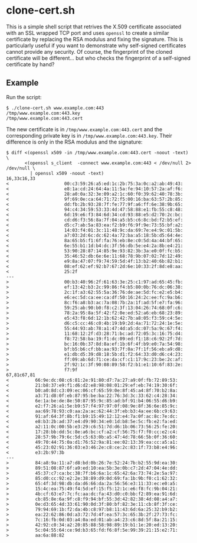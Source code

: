 clone-cert.sh
=============

This is a simple shell script that retrives the X.509 certificate associated
with an SSL wrapped TCP port and uses `openssl` to create a similar
certificate by replacing the RSA modulus and fixing the signature. This is
particularly useful if you want to demonstrate why self-signed certificates
cannot provide any security. Of course, the fingerprint of the cloned
certificate will be different... but who checks the fingerprint of a
self-signed certificate by hand?

Example
-------

Run the script:

    $ ./clone-cert.sh www.example.com:443
    /tmp/www.example.com:443.key
    /tmp/www.example.com:443.cert

The new certificate is in `/tmp/www.example.com:443.cert` and the corresponding
private key is in `/tmp/www.example.com:443.key`. Their difference is only in
the RSA modulus and the signature:

	$ diff <(openssl x509 -in /tmp/www.example.com:443.cert -noout -text) \
           <(openssl s_client  -connect www.example.com:443 < /dev/null 2> /dev/null \
             | openssl x509 -noout -text)
	16,33c16,33
	<                     00:c3:59:26:a5:ed:1c:2b:75:3a:0c:a2:ab:49:43:
	<                     e8:1a:cd:24:64:4a:11:5a:fe:94:10:57:2a:af:f6:
	<                     28:a0:0a:32:3e:09:a2:1c:60:f0:39:62:40:78:3b:
	<                     9f:69:0e:ca:64:71:72:f5:00:16:ba:63:57:2b:85:
	<                     dd:fb:2b:93:28:7f:fe:77:9f:a6:ff:6e:38:9b:65:
	<                     94:c4:34:59:53:33:4d:47:58:88:e1:fb:55:c8:48:
	<                     6d:19:e6:f3:84:6d:34:cd:93:88:e5:d2:70:2c:bc:
	<                     cd:d6:f3:56:8a:7f:04:a5:b5:c6:8c:bd:f2:b5:ef:
	<                     d5:c7:ab:5a:83:ea:f2:b9:f6:9f:9e:73:55:bf:a2:
	<                     14:03:f4:01:3c:11:48:9c:da:69:7e:e4:9c:01:5b:
	<                     a7:03:2d:6c:dc:62:4a:72:ba:a5:18:5b:d5:64:4e:
	<                     8a:65:b5:f1:6f:fa:76:eb:8e:c0:5d:4a:44:bf:65:
	<                     6e:55:b1:1d:b4:dc:3f:56:db:5e:e4:2a:8b:e4:21:
	<                     53:90:28:87:14:85:9e:93:82:3b:3a:e0:0f:fc:b5:
	<                     35:46:52:db:6e:6e:11:68:78:9b:07:02:7d:12:49:
	<                     e9:8a:47:07:f9:74:59:5d:4f:13:b2:40:6b:82:b1:
	<                     08:ef:62:ef:92:b7:67:2d:6e:10:33:2f:8d:e8:aa:
	<                     25:2f
	---
	>                     00:b3:40:96:2f:61:63:3e:25:c1:97:ad:65:45:fb:
	>                     ef:13:42:b3:2c:99:86:f4:b5:80:0b:76:dc:06:38:
	>                     2c:1f:a3:62:55:5a:36:76:de:ae:5d:fc:e2:e5:b4:
	>                     e6:ec:5d:ca:ee:ca:df:50:16:24:2c:ee:fc:9a:b6:
	>                     8c:f6:a8:b3:ac:7a:08:7b:2a:1f:ad:5f:e7:fa:96:
	>                     59:25:ab:90:b0:f8:c2:3f:13:04:26:74:68:0f:c6:
	>                     78:2a:95:8a:5f:42:f2:0e:ed:52:a6:eb:68:23:89:
	>                     e5:43:f8:6d:12:1b:62:42:7b:a8:05:f3:59:c4:5e:
	>                     d6:c5:cc:46:c0:4b:19:b9:2d:4a:71:72:24:1e:5e:
	>                     55:44:93:ab:78:a1:47:4d:a5:dc:07:5a:9c:67:f4:
	>                     11:68:12:2f:d3:28:71:bc:ad:72:05:3c:16:75:d4:
	>                     f8:72:58:ba:19:f1:dc:09:ed:f1:18:c6:92:2f:7d:
	>                     bc:16:0b:37:8d:8a:ef:1b:6f:4f:b9:e0:7a:54:98:
	>                     bf:b5:b6:cf:bb:aa:93:7f:0a:7f:1f:56:eb:a9:d8:
	>                     e1:db:d5:39:d8:18:5b:d1:f2:64:33:d0:d6:c4:23:
	>                     ff:09:ab:6d:71:ce:da:cf:c1:17:9c:23:be:2c:af:
	>                     2f:92:1c:3f:90:08:89:58:f2:b1:e1:10:6f:83:2e:
	>                     f7:9f
	67,81c67,81
	<          66:9e:dc:08:c6:81:2e:91:80:d7:7a:27:a9:0f:fb:72:89:53:
	<          21:b8:37:e9:f1:d6:d2:e8:98:08:01:29:ef:eb:74:19:30:6f:
	<          b0:a0:8d:c3:09:ec:06:cf:65:59:0e:8f:45:a4:8f:70:b2:8a:
	<          a3:71:d8:0f:eb:87:95:be:ba:22:76:3d:3c:33:62:c4:28:34:
	<          6e:1a:be:de:8e:50:87:95:9c:85:ad:bf:91:b4:06:55:d6:b9:
	<          e2:f7:26:a1:5e:b9:57:f4:97:97:0f:08:9e:8f:36:6e:85:9c:
	<          aa:69:78:93:c0:aa:2a:ac:62:44:3f:eb:b3:4a:ee:6b:c9:63:
	<          91:af:64:3f:8b:f1:b9:15:49:12:12:e4:7a:0f:ac:8c:7e:dc:
	<          e8:b3:2b:ad:37:e4:d9:90:34:e0:1d:b8:5e:5c:fb:e2:fa:ed:
	<          a2:11:0c:00:5b:e3:29:c6:51:7d:d6:1b:06:73:56:25:fe:20:
	<          17:28:bb:dd:5c:8e:a6:bc:cf:a2:cf:56:75:f7:f0:cc:e2:c4:
	<          28:57:9b:79:6c:5d:c5:63:0b:a5:47:4d:78:66:5b:0f:36:60:
	<          49:70:44:75:0a:d1:76:52:9a:81:ee:02:13:39:ea:cc:a5:a1:
	<          45:23:02:91:36:03:e3:46:2e:c8:ce:2c:83:1f:73:b8:e4:96:
	<          e3:2b:97:3b
	---
	>          84:a8:9a:11:a7:d8:bd:0b:26:7e:52:24:7b:b2:55:9d:ea:30:
	>          89:51:08:87:6f:a9:ed:10:ea:5b:3e:0b:c7:2d:47:04:4e:dd:
	>          45:37:c7:ca:bc:38:7f:b6:6a:1c:65:42:6a:73:74:2e:5a:97:
	>          85:d0:cc:92:e2:2e:38:89:d9:0d:69:fa:1b:9b:f0:c1:62:32:
	>          65:4f:3d:98:db:da:d6:66:da:2a:56:56:e3:11:33:ec:e0:a5:
	>          15:4c:ea:75:49:f4:5d:ef:15:f5:12:1c:e6:f8:fc:9b:04:21:
	>          4b:cf:63:e7:7c:fc:aa:dc:fa:43:d0:c0:bb:f2:89:ea:91:6d:
	>          cb:85:8e:6a:9f:c8:f9:94:bf:55:3d:42:82:38:4d:08:a4:a7:
	>          0e:d3:65:4d:33:61:90:0d:3f:80:bf:82:3e:11:cb:8f:3f:ce:
	>          79:94:69:1b:f2:da:4b:c8:97:b8:11:43:6d:6a:25:32:b9:b2:
	>          ea:22:62:86:0d:a3:72:7d:4f:ea:57:3c:65:3b:2f:27:73:fc:
	>          7c:16:fb:0d:03:a4:0a:ed:01:ab:a4:23:c6:8d:5f:8a:21:15:
	>          42:92:c0:34:a2:20:85:88:58:98:89:19:b1:1e:20:ed:13:20:
	>          5c:04:55:64:ce:9d:b3:65:fd:f6:8f:5e:99:39:21:15:e2:71:
	>          aa:6a:88:82

